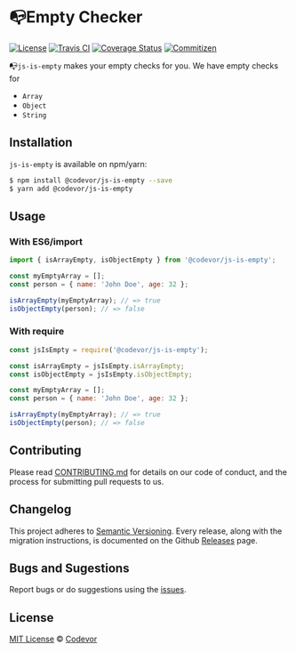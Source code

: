 # 📭Empty Checker

[![License][license-badge]][license-url] [![Travis CI][travis-badge]][travis-url] [![Coverage Status][coverage-badge]][coverage-url] [![Commitizen][commitizen-badge]][commitizen-url]

📭`js-is-empty` makes your empty checks for you. We have empty checks for

- `Array`
- `Object`
- `String`

## Installation

`js-is-empty` is available on npm/yarn:

```bash
$ npm install @codevor/js-is-empty --save
$ yarn add @codevor/js-is-empty
```

## Usage

### With ES6/import

```js
import { isArrayEmpty, isObjectEmpty } from '@codevor/js-is-empty';

const myEmptyArray = [];
const person = { name: 'John Doe', age: 32 };

isArrayEmpty(myEmptyArray); // => true
isObjectEmpty(person); // => false
```

### With require

```js
const jsIsEmpty = require('@codevor/js-is-empty');

const isArrayEmpty = jsIsEmpty.isArrayEmpty;
const isObjectEmpty = jsIsEmpty.isObjectEmpty;

const myEmptyArray = [];
const person = { name: 'John Doe', age: 32 };

isArrayEmpty(myEmptyArray); // => true
isObjectEmpty(person); // => false
```

## Contributing

Please read [CONTRIBUTING.md](CONTRIBUTING.md) for details on our code of conduct, and the process for submitting pull requests to us.

## Changelog

This project adheres to [Semantic Versioning](https://semver.org/). Every release, along with the migration instructions, is documented on the Github [Releases](https://github.com/codevor/js-is-empty/releases) page.

## Bugs and Sugestions

Report bugs or do suggestions using the [issues](https://github.com/codevor/js-is-empty/issues).

## License

[MIT License](LICENSE) © [Codevor](https://github.com/codevor)

[license-badge]: https://img.shields.io/github/license/codevor/js-is-empty.svg
[license-url]: https://opensource.org/licenses/MIT
[coverage-badge]: https://coveralls.io/repos/github/codevor/js-is-empty/badge.svg?branch=master
[coverage-url]: https://coveralls.io/github/codevor/js-is-empty?branch=master
[travis-badge]: https://travis-ci.org/codevor/js-is-empty.svg?branch=master
[travis-url]: https://travis-ci.org/codevor/js-is-empty
[commitizen-badge]: https://img.shields.io/badge/commitizen-friendly-brightgreen.svg
[commitizen-url]: http://commitizen.github.io/cz-cli/
